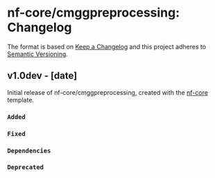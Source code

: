 # nf-core/cmggpreprocessing: Changelog

The format is based on [Keep a Changelog](https://keepachangelog.com/en/1.0.0/)
and this project adheres to [Semantic Versioning](https://semver.org/spec/v2.0.0.html).

## v1.0dev - [date]

Initial release of nf-core/cmggpreprocessing, created with the [nf-core](https://nf-co.re/) template.

### `Added`

### `Fixed`

### `Dependencies`

### `Deprecated`
